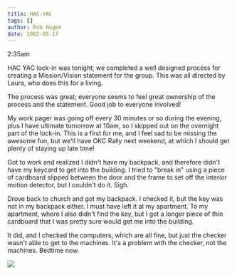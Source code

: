 ```yaml
---
title: HAC-YAC
tags: []
author: Rob Nugen
date: 2002-05-17
---
```


<p class=date>2:35am</p>

<p>HAC YAC lock-in was tonight; we completed a well designed process
for creating a Mission/Vision statement for the group.  This was all
directed by Laura, who does this for a living.</p>

<p>The process was great; everyone seems to feel great ownership of
the process and the statement.  Good job to everyone involved!</p>

<p>My work pager was going off every 30 minutes or so during the
evening, plus I have ultimate tomorrow at 10am, so I skipped out on
the overnight part of the lock-in.  This is a first for me, and I feel
sad to be missing the awesome fun, but we'll have OKC Rally next
weekend, at which I should get plenty of staying up late time!</p>

<p>Got to work and realized I didn't have my backpack, and therefore
didn't have my keycard to get into the building.  I tried to "break
in" using a piece of cardboard slipped between the door and the frame
to set off the interior motion detector, but I couldn't do it.
Sigh.</p>

<p>Drove back to church and got my backpack.  I checked it, but the
key was not in my backpack either.  I must have left it at my
apartment.  To my apartment, where I also didn't find the key, but I
got a longer piece of thin cardboard that I was pretty sure would get
me into the building.</p>

<p>It did, and I checked the computers, which are all fine, but just
the checker wasn't able to get to the machines.  It's a problem with
the checker, not the machines.  Bedtime now.</p>

<p><img src="/images/rob/wL-ROB.gif"/></p>
